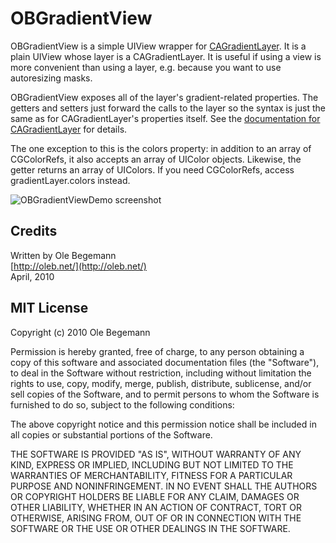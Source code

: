 # OBGradientView

OBGradientView is a simple UIView wrapper for [CAGradientLayer][CAGradientLayerReference]. It is a
plain UIView whose layer is a CAGradientLayer. It is useful if using a view is more convenient than
using a layer, e.g. because you want to use autoresizing masks.
 
OBGradientView exposes all of the layer's gradient-related properties. The getters and setters just
forward the calls to the layer so the syntax is just the same as for CAGradientLayer's properties itself.
See the [documentation for CAGradientLayer][CAGradientLayerReference] for details.
 
The one exception to this is the colors property: in addition to an array of CGColorRefs, it also accepts
an array of UIColor objects. Likewise, the getter returns an array of UIColors. If you need CGColorRefs,
access gradientLayer.colors instead.

![OBGradientViewDemo screenshot][screenshot]
 
## Credits

Written by Ole Begemann  
[http://oleb.net/](http://oleb.net/)  
April, 2010


## MIT License

Copyright (c) 2010 Ole Begemann

Permission is hereby granted, free of charge, to any person obtaining a copy
of this software and associated documentation files (the "Software"), to deal
in the Software without restriction, including without limitation the rights
to use, copy, modify, merge, publish, distribute, sublicense, and/or sell
copies of the Software, and to permit persons to whom the Software is
furnished to do so, subject to the following conditions:

The above copyright notice and this permission notice shall be included in
all copies or substantial portions of the Software.

THE SOFTWARE IS PROVIDED "AS IS", WITHOUT WARRANTY OF ANY KIND, EXPRESS OR
IMPLIED, INCLUDING BUT NOT LIMITED TO THE WARRANTIES OF MERCHANTABILITY,
FITNESS FOR A PARTICULAR PURPOSE AND NONINFRINGEMENT. IN NO EVENT SHALL THE
AUTHORS OR COPYRIGHT HOLDERS BE LIABLE FOR ANY CLAIM, DAMAGES OR OTHER
LIABILITY, WHETHER IN AN ACTION OF CONTRACT, TORT OR OTHERWISE, ARISING FROM,
OUT OF OR IN CONNECTION WITH THE SOFTWARE OR THE USE OR OTHER DEALINGS IN
THE SOFTWARE.

[CAGradientLayerReference]: http://developer.apple.com/iphone/library/documentation/GraphicsImaging/Reference/CAGradientLayer_class/Reference/Reference.html "CAGradientLayer Class Reference"
[screenshot]: http://github.com/ole/OBGradientView/blob/master/OBGradientViewDemo-screenshot.png